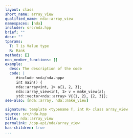 ```yaml
---
layout: class
short_name: array_view
qualified_name: nda::array_view
namespaces: [nda]
includer: src/nda.hpp
brief: ""
desc: ""
tparams:
  T: T is Value type
  R: Rank
methods: []
non_member_functions: []
example:
  desc: The description of the code
  code: |
     #include <nda/nda.hpp>
     int main() {
     nda::array<int, 1> a{1, 2, 3};
     nda::array_view<int, 1> v = make_view(a);
     std::vector<nda::array> V{{1, 2}, {2, 3}};
see-also: [nda::array, nda::make_view]

signature: template <typename T, int R> class array_view
source: src/nda.hpp
title: nda::array_view
permalink: /cpp-api/nda/array_view
has-children: true
...
```


